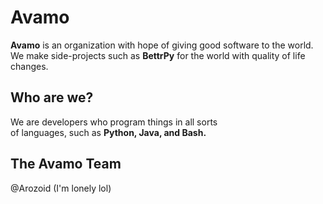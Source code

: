 # Avamo <img src>

**Avamo** is an organization with hope of giving good software to the world.
We make side-projects such as **BettrPy** for the world with quality of life changes.

## Who are we?

We are developers who program things in all sorts  
of languages, such as **Python, Java, and Bash.**

## The Avamo Team

@Arozoid (I'm lonely lol)
